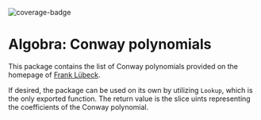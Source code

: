 ![coverage-badge](https://img.shields.io/badge/coverage-94.4%25-brightgreen?cacheSeconds=86400&style=flat)
# Algobra: Conway polynomials
This package contains the list of Conway polynomials provided on the homepage of [Frank Lübeck](http://www.math.rwth-aachen.de/~Frank.Luebeck/data/ConwayPol/index.html).

If desired, the package can be used on its own by utilizing `Lookup`, which is the only exported function. The return value is the slice uints representing the coefficients of the Conway polynomial.
